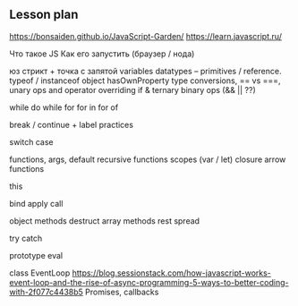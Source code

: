 ## Lesson plan

https://bonsaiden.github.io/JavaScript-Garden/
https://learn.javascript.ru/

Что такое JS
Как его запустить (браузер / нода)

юз стрикт + точка с запятой
variables
datatypes – primitives / reference. typeof / instanceof
object hasOwnProperty
type conversions, == vs ===, unary ops and operator overriding
if & ternary
binary ops (&& || ??)

while
do while
for
for in
for of

break / continue + label practices

switch case

functions, args, default
recursive functions
scopes (var / let)
closure
arrow functions

this

bind apply call

object methods
destruct
array methods
rest spread

try catch

prototype
eval

class
EventLoop
https://blog.sessionstack.com/how-javascript-works-event-loop-and-the-rise-of-async-programming-5-ways-to-better-coding-with-2f077c4438b5
Promises, callbacks
